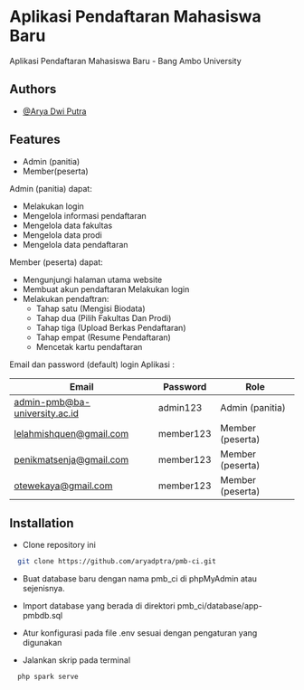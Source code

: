 
# Aplikasi Pendaftaran Mahasiswa Baru

Aplikasi Pendaftaran Mahasiswa Baru - Bang Ambo University

## Authors

- [@Arya Dwi Putra](https://github.com/aryadptra)


## Features

- Admin (panitia)
- Member(peserta)

Admin (panitia) dapat:

- Melakukan login
-  Mengelola informasi pendaftaran
- Mengelola data fakultas
- Mengelola data prodi
- Mengelola data pendaftaran 

Member (peserta) dapat:

- Mengunjungi halaman utama website 
- Membuat akun pendaftaran Melakukan login 
- Melakukan pendaftran: 
    - Tahap satu (Mengisi Biodata)
    - Tahap dua (Pilih Fakultas Dan Prodi) 
    - Tahap tiga (Upload Berkas Pendaftaran) 
    - Tahap empat (Resume Pendaftaran) 
    - Mencetak kartu pendaftaran 

Email dan password (default) login Aplikasi :

| Email  | Password | Role |
| ------------- | ------------- | ------------- |
| admin-pmb@ba-university.ac.id  | admin123  | Admin (panitia)  |
| lelahmishquen@gmail.com  | member123  | Member (peserta)  |
| penikmatsenja@gmail.com  | member123  | Member (peserta)  |
| otewekaya@gmail.com | member123  | Member (peserta)  |

## Installation

- Clone repository ini

```bash
  git clone https://github.com/aryadptra/pmb-ci.git
```
    
- Buat database baru dengan nama pmb_ci di phpMyAdmin atau sejenisnya.

- Import database yang berada di direktori pmb_ci/database/app-pmbdb.sql

- Atur konfigurasi pada file .env sesuai dengan pengaturan yang digunakan

- Jalankan skrip pada terminal
```bash
  php spark serve
```
